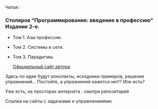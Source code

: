 Читая :
### Столяров "Программирование: введение в профессию" Издание 2-е.
* Том 1. Азы профессии.
* Том 2. Системы и сети.
* Том 3. Парадигмы.
   
   [Официальный сайт автора](http://stolyarov.info/books/programming_intro/e2)
    
Здесь по идее будут конспекты, исходники примеров, решения упражнений... Постойте, а упражнений кажется нет!? Или есть?

Уже есть, на просторах интернета . смотри репозитарий 

Ссылки на сайты с задачками и упражненииями:
